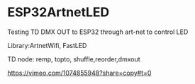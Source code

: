# ESP32ArtnetLED
Testing TD DMX OUT to ESP32 through art-net to control LED

Library:ArtnetWifi, FastLED

TD node: remp, topto, shuffle,reorder,dmxout

https://vimeo.com/1074855948?share=copy#t=0
